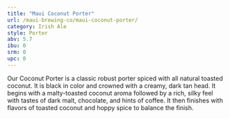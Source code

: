 ```yaml
---
title: "Maui Coconut Porter"
url: /maui-brewing-co/maui-coconut-porter/
category: Irish Ale
style: Porter
abv: 5.7
ibu: 0
srm: 0
upc: 0
---
```

Our Coconut Porter is a classic robust porter spiced with all natural toasted coconut.  It is black in color and crowned with a creamy, dark tan head.   It begins with a malty-toasted coconut aroma followed by a rich, silky feel with tastes of dark malt, chocolate, and hints of coffee.  It then finishes with flavors of  toasted coconut and hoppy spice to balance the finish.
